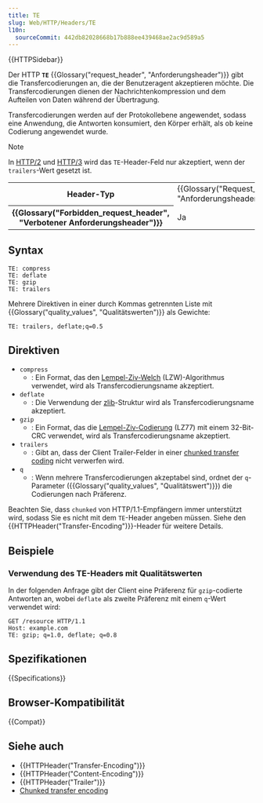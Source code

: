 ```yaml
---
title: TE
slug: Web/HTTP/Headers/TE
l10n:
  sourceCommit: 442db82028668b17b888ee439468ae2ac9d589a5
---
```


{{HTTPSidebar}}

Der HTTP **`TE`** {{Glossary("request_header", "Anforderungsheader")}} gibt die Transfercodierungen an, die der Benutzeragent akzeptieren möchte. Die Transfercodierungen dienen der Nachrichtenkompression und dem Aufteilen von Daten während der Übertragung.

Transfercodierungen werden auf der Protokollebene angewendet, sodass eine Anwendung, die Antworten konsumiert, den Körper erhält, als ob keine Codierung angewendet wurde.

> [!NOTE]
> In [HTTP/2](https://httpwg.org/specs/rfc9113.html#ConnectionSpecific) und [HTTP/3](https://httpwg.org/specs/rfc9114.html#header-formatting) wird das `TE`-Header-Feld nur akzeptiert, wenn der `trailers`-Wert gesetzt ist.

<table class="properties">
  <tbody>
    <tr>
      <th scope="row">Header-Typ</th>
      <td>{{Glossary("Request_header", "Anforderungsheader")}}</td>
    </tr>
    <tr>
      <th scope="row">{{Glossary("Forbidden_request_header", "Verbotener Anforderungsheader")}}</th>
      <td>Ja</td>
    </tr>
  </tbody>
</table>

## Syntax

```http
TE: compress
TE: deflate
TE: gzip
TE: trailers
```

Mehrere Direktiven in einer durch Kommas getrennten Liste mit {{Glossary("quality_values", "Qualitätswerten")}} als Gewichte:

```http
TE: trailers, deflate;q=0.5
```

## Direktiven

- `compress`
  - : Ein Format, das den [Lempel-Ziv-Welch](https://en.wikipedia.org/wiki/LZW) (LZW)-Algorithmus verwendet, wird als Transfercodierungsname akzeptiert.
- `deflate`
  - : Die Verwendung der [zlib](https://en.wikipedia.org/wiki/Zlib)-Struktur wird als Transfercodierungsname akzeptiert.
- `gzip`
  - : Ein Format, das die [Lempel-Ziv-Codierung](https://en.wikipedia.org/wiki/LZ77_and_LZ78#LZ77) (LZ77) mit einem 32-Bit-CRC verwendet, wird als Transfercodierungsname akzeptiert.
- `trailers`
  - : Gibt an, dass der Client Trailer-Felder in einer [chunked transfer coding](/de/docs/Web/HTTP/Headers/Transfer-Encoding#chunked) nicht verwerfen wird.
- `q`
  - : Wenn mehrere Transfercodierungen akzeptabel sind, ordnet der `q`-Parameter ({{Glossary("quality_values", "Qualitätswert")}}) die Codierungen nach Präferenz.

Beachten Sie, dass `chunked` von HTTP/1.1-Empfängern immer unterstützt wird, sodass Sie es nicht mit dem `TE`-Header angeben müssen. Siehe den {{HTTPHeader("Transfer-Encoding")}}-Header für weitere Details.

## Beispiele

### Verwendung des TE-Headers mit Qualitätswerten

In der folgenden Anfrage gibt der Client eine Präferenz für `gzip`-codierte Antworten an, wobei `deflate` als zweite Präferenz mit einem `q`-Wert verwendet wird:

```http
GET /resource HTTP/1.1
Host: example.com
TE: gzip; q=1.0, deflate; q=0.8
```

## Spezifikationen

{{Specifications}}

## Browser-Kompatibilität

{{Compat}}

## Siehe auch

- {{HTTPHeader("Transfer-Encoding")}}
- {{HTTPHeader("Content-Encoding")}}
- {{HTTPHeader("Trailer")}}
- [Chunked transfer encoding](https://en.wikipedia.org/wiki/Chunked_transfer_encoding)
